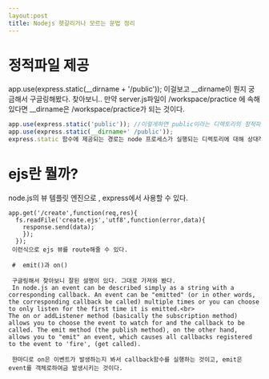 ```yaml
---
layout:post
title: Nodejs 헷갈리거나 모르는 문법 정리
---
```


# 정적파일 제공
app.use(express.static(__dirname + '/public'));
이걸보고 __dirname이 뭔지 궁금해서 구글링해봤다. 찾아보니.. 만약 server.js파일이 /workspace/practice 에 속해있다면
__dirname은 /workspace/practice가 되는 것이다.

```javascript
app.use(express.static('public')); //이렇게하면 public이라는 디렉토리의 정적파일들을 사용하겠다는 의미이다.
app.use(express.static(__dirname+' /public'));
express.static 함수에 제공되는 경로는 node 프로세스가 실행되는 디렉토리에 대해 상대적이다. Express 앱을 다른 디렉토리에서 실행하는 경우에는 다음과 같이 제공하기 원하는 디렉토리의 절대 경로를 사용하는 것이 더 안전하다고 한다.
```
# ejs란 뭘까?

node.js의 뷰 템플릿 엔진으로 , express에서 사용할 수 있다.
```
app.get('/create',function(req,res){
  fs.readFile('create.ejs','utf8',function(error,data){
    response.send(data);
    });
  });
 이런식으로 ejs 뷰를 route해줄 수 있다.
 
 #  emit()과 on() 
 
 구글링해서 찾아보니 잘된 설명이 있다. 그대로 가져와 봤다.
 In node.js an event can be described simply as a string with a corresponding callback. An event can be "emitted" (or in other words, the corresponding callback be called) multiple times or you can choose to only listen for the first time it is emitted.<br>
The on or addListener method (basically the subscription method) allows you to choose the event to watch for and the callback to be called. The emit method (the publish method), on the other hand, allows you to "emit" an event, which causes all callbacks registered to the event to 'fire', (get called).
 
 한마디로 on은 이벤트가 발생하는지 봐서 callback함수를 실행하는 것이고, emit은 event를 객체로하여금 발생시키는 것이다.
 
 
 
